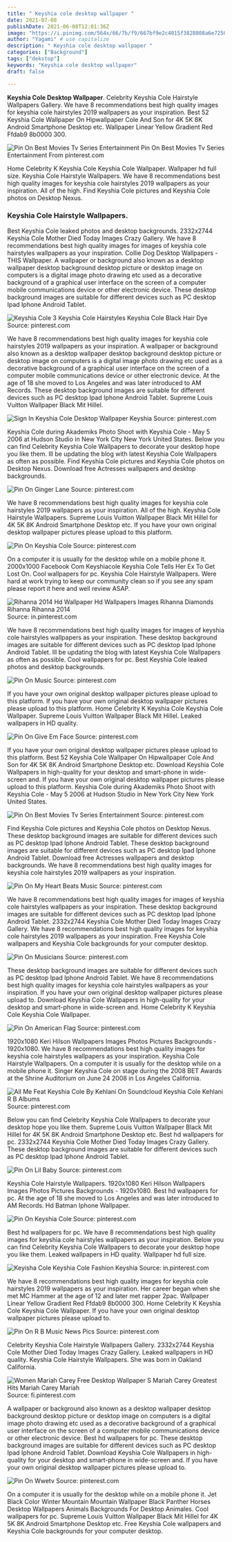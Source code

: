 ```yaml
---
title: " Keyshia cole desktop wallpaper "
date: 2021-07-08
publishDate: 2021-06-08T12:01:36Z
image: "https://i.pinimg.com/564x/66/7b/f9/667bf9e2c4015f3828808a6e72507e1c.jpg"
author: "Yagami" # use capitalize
description: " Keyshia cole desktop wallpaper "
categories: ["Background"]
tags: ["dekstop"]
keywords: "Keyshia cole desktop wallpaper"
draft: false

---
```



**Keyshia Cole Desktop Wallpaper**. Celebrity Keyshia Cole Hairstyle Wallpapers Gallery. We have 8 recommendations best high quality images for keyshia cole hairstyles 2019 wallpapers as your inspiration. Best 52 Keyshia Cole Wallpaper On Hipwallpaper Cole And Son for 4K 5K 8K Android Smartphone Desktop etc. Wallpaper Linear Yellow Gradient Red Ffdab9 8b0000 300.

![Pin On Best Movies Tv Series Entertainment](https://i.pinimg.com/originals/ce/b4/ad/ceb4ad122e72c8a5197366d62147b2c2.png "Pin On Best Movies Tv Series Entertainment")
Pin On Best Movies Tv Series Entertainment From pinterest.com


Home Celebrity K Keyshia Cole Keyshia Cole Wallpaper. Wallpaper hd full size. Keyshia Cole Hairstyle Wallpapers. We have 8 recommendations best high quality images for keyshia cole hairstyles 2019 wallpapers as your inspiration. All of the high. Find Keyshia Cole pictures and Keyshia Cole photos on Desktop Nexus.

### Keyshia Cole Hairstyle Wallpapers.

Best Keyshia Cole leaked photos and desktop backgrounds. 2332x2744 Keyshia Cole Mother Died Today Images Crazy Gallery. We have 8 recommendations best high quality images for images of keyshia cole hairstyles wallpapers as your inspiration. Collie Dog Desktop Wallpapers - THIS Wallpaper. A wallpaper or background also known as a desktop wallpaper desktop background desktop picture or desktop image on computers is a digital image photo drawing etc used as a decorative background of a graphical user interface on the screen of a computer mobile communications device or other electronic device. These desktop background images are suitable for different devices such as PC desktop Ipad Iphone Android Tablet.


![Keyshia Cole 3 Keyshia Cole Hairstyles Keyshia Cole Black Hair Dye](https://i.pinimg.com/originals/60/21/6e/60216e8c21d97dce7e1260feca40ca2b.jpg "Keyshia Cole 3 Keyshia Cole Hairstyles Keyshia Cole Black Hair Dye")
Source: pinterest.com

We have 8 recommendations best high quality images for keyshia cole hairstyles 2019 wallpapers as your inspiration. A wallpaper or background also known as a desktop wallpaper desktop background desktop picture or desktop image on computers is a digital image photo drawing etc used as a decorative background of a graphical user interface on the screen of a computer mobile communications device or other electronic device. At the age of 18 she moved to Los Angeles and was later introduced to AM Records. These desktop background images are suitable for different devices such as PC desktop Ipad Iphone Android Tablet. Supreme Louis Vuitton Wallpaper Black Mit Hillel.

![Sign In Keyshia Cole Desktop Wallpaper Keyshia](https://i.pinimg.com/564x/13/b1/91/13b19141a7045e66d7d7071a08e599a4.jpg "Sign In Keyshia Cole Desktop Wallpaper Keyshia")
Source: pinterest.com

Keyshia Cole during Akademiks Photo Shoot with Keyshia Cole - May 5 2006 at Hudson Studio in New York City New York United States. Below you can find Celebrity Keyshia Cole Wallpapers to decorate your desktop hope you like them. Ill be updating the blog with latest Keyshia Cole Wallpapers as often as possible. Find Keyshia Cole pictures and Keyshia Cole photos on Desktop Nexus. Download free Actresses wallpapers and desktop backgrounds.

![Pin On Ginger Lane](https://i.pinimg.com/originals/a6/a9/64/a6a96462c12017af9abc86cd9061e352.jpg "Pin On Ginger Lane")
Source: pinterest.com

We have 8 recommendations best high quality images for keyshia cole hairstyles 2019 wallpapers as your inspiration. All of the high. Keyshia Cole Hairstyle Wallpapers. Supreme Louis Vuitton Wallpaper Black Mit Hillel for 4K 5K 8K Android Smartphone Desktop etc. If you have your own original desktop wallpaper pictures please upload to this platform.

![Pin On Keyshia Cole](https://i.pinimg.com/originals/87/fc/dd/87fcdd77d0730204a495c150c0a8e7d3.jpg "Pin On Keyshia Cole")
Source: pinterest.com

On a computer it is usually for the desktop while on a mobile phone it. 2000x1000 Facebook Com Keyshiacole Keyshia Cole Tells Her Ex To Get Lost On. Cool wallpapers for pc. Keyshia Cole Hairstyle Wallpapers. Were hard at work trying to keep our community clean so if you see any spam please report it here and well review ASAP.

![Rihanna 2014 Hd Wallpaper Hd Wallpapers Images Rihanna Diamonds Rihanna Rihanna 2014](https://i.pinimg.com/originals/d8/7e/97/d87e97ec5054ee9f16ca70edc36be183.jpg "Rihanna 2014 Hd Wallpaper Hd Wallpapers Images Rihanna Diamonds Rihanna Rihanna 2014")
Source: in.pinterest.com

We have 8 recommendations best high quality images for images of keyshia cole hairstyles wallpapers as your inspiration. These desktop background images are suitable for different devices such as PC desktop Ipad Iphone Android Tablet. Ill be updating the blog with latest Keyshia Cole Wallpapers as often as possible. Cool wallpapers for pc. Best Keyshia Cole leaked photos and desktop backgrounds.

![Pin On Music](https://i.pinimg.com/originals/ca/a4/a5/caa4a531d793f130fd51bee7a617ed1e.jpg "Pin On Music")
Source: pinterest.com

If you have your own original desktop wallpaper pictures please upload to this platform. If you have your own original desktop wallpaper pictures please upload to this platform. Home Celebrity K Keyshia Cole Keyshia Cole Wallpaper. Supreme Louis Vuitton Wallpaper Black Mit Hillel. Leaked wallpapers in HD quality.

![Pin On Give Em Face](https://i.pinimg.com/originals/88/aa/db/88aadb3aaa76f1993ed20756ec1409b9.jpg "Pin On Give Em Face")
Source: pinterest.com

If you have your own original desktop wallpaper pictures please upload to this platform. Best 52 Keyshia Cole Wallpaper On Hipwallpaper Cole And Son for 4K 5K 8K Android Smartphone Desktop etc. Download Keyshia Cole Wallpapers in high-quality for your desktop and smart-phone in wide-screen and. If you have your own original desktop wallpaper pictures please upload to this platform. Keyshia Cole during Akademiks Photo Shoot with Keyshia Cole - May 5 2006 at Hudson Studio in New York City New York United States.

![Pin On Best Movies Tv Series Entertainment](https://i.pinimg.com/originals/ce/b4/ad/ceb4ad122e72c8a5197366d62147b2c2.png "Pin On Best Movies Tv Series Entertainment")
Source: pinterest.com

Find Keyshia Cole pictures and Keyshia Cole photos on Desktop Nexus. These desktop background images are suitable for different devices such as PC desktop Ipad Iphone Android Tablet. These desktop background images are suitable for different devices such as PC desktop Ipad Iphone Android Tablet. Download free Actresses wallpapers and desktop backgrounds. We have 8 recommendations best high quality images for keyshia cole hairstyles 2019 wallpapers as your inspiration.

![Pin On My Heart Beats Music](https://i.pinimg.com/originals/d1/50/ba/d150bab08229bbb179e73afc4f53b37a.jpg "Pin On My Heart Beats Music")
Source: pinterest.com

We have 8 recommendations best high quality images for images of keyshia cole hairstyles wallpapers as your inspiration. These desktop background images are suitable for different devices such as PC desktop Ipad Iphone Android Tablet. 2332x2744 Keyshia Cole Mother Died Today Images Crazy Gallery. We have 8 recommendations best high quality images for keyshia cole hairstyles 2019 wallpapers as your inspiration. Free Keyshia Cole wallpapers and Keyshia Cole backgrounds for your computer desktop.

![Pin On Musicians](https://i.pinimg.com/originals/48/72/b2/4872b299755f11d01b118f4c19d3a85e.jpg "Pin On Musicians")
Source: pinterest.com

These desktop background images are suitable for different devices such as PC desktop Ipad Iphone Android Tablet. We have 8 recommendations best high quality images for keyshia cole hairstyles wallpapers as your inspiration. If you have your own original desktop wallpaper pictures please upload to. Download Keyshia Cole Wallpapers in high-quality for your desktop and smart-phone in wide-screen and. Home Celebrity K Keyshia Cole Keyshia Cole Wallpaper.

![Pin On American Flag](https://i.pinimg.com/474x/20/dc/b4/20dcb4faf25d700b4740c08b7e996e74.jpg "Pin On American Flag")
Source: pinterest.com

1920x1080 Keri Hilson Wallpapers Images Photos Pictures Backgrounds - 1920x1080. We have 8 recommendations best high quality images for keyshia cole hairstyles wallpapers as your inspiration. Keyshia Cole Hairstyle Wallpapers. On a computer it is usually for the desktop while on a mobile phone it. Singer Keyshia Cole on stage during the 2008 BET Awards at the Shrine Auditorium on June 24 2008 in Los Angeles California.

![All Me Feat Keyshia Cole By Kehlani On Soundcloud Keyshia Cole Kehlani R B Albums](https://i.pinimg.com/564x/11/3d/fd/113dfd5efb8568e90c3dd9cfecd0cdba.jpg "All Me Feat Keyshia Cole By Kehlani On Soundcloud Keyshia Cole Kehlani R B Albums")
Source: pinterest.com

Below you can find Celebrity Keyshia Cole Wallpapers to decorate your desktop hope you like them. Supreme Louis Vuitton Wallpaper Black Mit Hillel for 4K 5K 8K Android Smartphone Desktop etc. Best hd wallpapers for pc. 2332x2744 Keyshia Cole Mother Died Today Images Crazy Gallery. These desktop background images are suitable for different devices such as PC desktop Ipad Iphone Android Tablet.

![Pin On Lil Baby](https://i.pinimg.com/originals/3f/a9/ba/3fa9ba9a3f9e41ac0dcfbe35d5de67de.png "Pin On Lil Baby")
Source: pinterest.com

Keyshia Cole Hairstyle Wallpapers. 1920x1080 Keri Hilson Wallpapers Images Photos Pictures Backgrounds - 1920x1080. Best hd wallpapers for pc. At the age of 18 she moved to Los Angeles and was later introduced to AM Records. Hd Batman Iphone Wallpaper.

![Pin On Keyshia Cole](https://i.pinimg.com/originals/59/41/9a/59419a1def779dc667fb4abb39f1a5ef.png "Pin On Keyshia Cole")
Source: pinterest.com

Best hd wallpapers for pc. We have 8 recommendations best high quality images for keyshia cole hairstyles wallpapers as your inspiration. Below you can find Celebrity Keyshia Cole Wallpapers to decorate your desktop hope you like them. Leaked wallpapers in HD quality. Wallpaper hd full size.

![Keyisha Cole Keyshia Cole Fashion Keyshia](https://i.pinimg.com/originals/0b/54/19/0b541921aa146f71bace11d866887a76.jpg "Keyisha Cole Keyshia Cole Fashion Keyshia")
Source: in.pinterest.com

We have 8 recommendations best high quality images for keyshia cole hairstyles 2019 wallpapers as your inspiration. Her career began when she met MC Hammer at the age of 12 and later met rapper 2pac. Wallpaper Linear Yellow Gradient Red Ffdab9 8b0000 300. Home Celebrity K Keyshia Cole Keyshia Cole Wallpaper. If you have your own original desktop wallpaper pictures please upload to.

![Pin On R B Music News Pics](https://i.pinimg.com/originals/e2/25/7a/e2257adad6188058b4c88fea0100a0ee.jpg "Pin On R B Music News Pics")
Source: pinterest.com

Celebrity Keyshia Cole Hairstyle Wallpapers Gallery. 2332x2744 Keyshia Cole Mother Died Today Images Crazy Gallery. Leaked wallpapers in HD quality. Keyshia Cole Hairstyle Wallpapers. She was born in Oakland California.

![Women Mariah Carey Free Desktop Wallpaper S Mariah Carey Greatest Hits Mariah Carey Mariah](https://i.pinimg.com/originals/49/18/af/4918af9b1fe98300f6061a6a422d1679.jpg "Women Mariah Carey Free Desktop Wallpaper S Mariah Carey Greatest Hits Mariah Carey Mariah")
Source: fi.pinterest.com

A wallpaper or background also known as a desktop wallpaper desktop background desktop picture or desktop image on computers is a digital image photo drawing etc used as a decorative background of a graphical user interface on the screen of a computer mobile communications device or other electronic device. Best hd wallpapers for pc. These desktop background images are suitable for different devices such as PC desktop Ipad Iphone Android Tablet. Download Keyshia Cole Wallpapers in high-quality for your desktop and smart-phone in wide-screen and. If you have your own original desktop wallpaper pictures please upload to.

![Pin On Wwetv](https://i.pinimg.com/564x/66/7b/f9/667bf9e2c4015f3828808a6e72507e1c.jpg "Pin On Wwetv")
Source: pinterest.com

On a computer it is usually for the desktop while on a mobile phone it. Jet Black Color Winter Mountain Mountain Wallpaper Black Panther Horses Desktop Wallpapers Animals Backgrounds For Desktop Animales. Cool wallpapers for pc. Supreme Louis Vuitton Wallpaper Black Mit Hillel for 4K 5K 8K Android Smartphone Desktop etc. Free Keyshia Cole wallpapers and Keyshia Cole backgrounds for your computer desktop.

